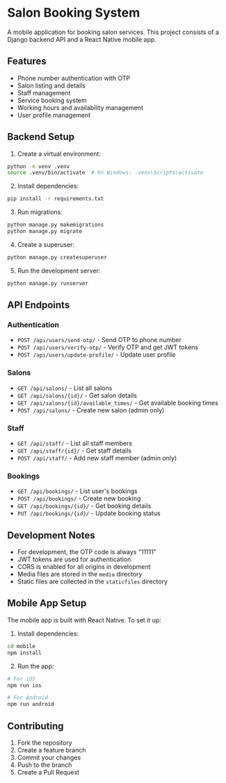 # Salon Booking System

A mobile application for booking salon services. This project consists of a Django backend API and a React Native mobile app.

## Features

- Phone number authentication with OTP
- Salon listing and details
- Staff management
- Service booking system
- Working hours and availability management
- User profile management

## Backend Setup

1. Create a virtual environment:
```bash
python -m venv .venv
source .venv/bin/activate  # On Windows: .venv\Scripts\activate
```

2. Install dependencies:
```bash
pip install -r requirements.txt
```

3. Run migrations:
```bash
python manage.py makemigrations
python manage.py migrate
```

4. Create a superuser:
```bash
python manage.py createsuperuser
```

5. Run the development server:
```bash
python manage.py runserver
```

## API Endpoints

### Authentication
- `POST /api/users/send-otp/` - Send OTP to phone number
- `POST /api/users/verify-otp/` - Verify OTP and get JWT tokens
- `POST /api/users/update-profile/` - Update user profile

### Salons
- `GET /api/salons/` - List all salons
- `GET /api/salons/{id}/` - Get salon details
- `GET /api/salons/{id}/available_times/` - Get available booking times
- `POST /api/salons/` - Create new salon (admin only)

### Staff
- `GET /api/staff/` - List all staff members
- `GET /api/staff/{id}/` - Get staff details
- `POST /api/staff/` - Add new staff member (admin only)

### Bookings
- `GET /api/bookings/` - List user's bookings
- `POST /api/bookings/` - Create new booking
- `GET /api/bookings/{id}/` - Get booking details
- `PUT /api/bookings/{id}/` - Update booking status

## Development Notes

- For development, the OTP code is always "11111"
- JWT tokens are used for authentication
- CORS is enabled for all origins in development
- Media files are stored in the `media` directory
- Static files are collected in the `staticfiles` directory

## Mobile App Setup

The mobile app is built with React Native. To set it up:

1. Install dependencies:
```bash
cd mobile
npm install
```

2. Run the app:
```bash
# For iOS
npm run ios

# For Android
npm run android
```

## Contributing

1. Fork the repository
2. Create a feature branch
3. Commit your changes
4. Push to the branch
5. Create a Pull Request 